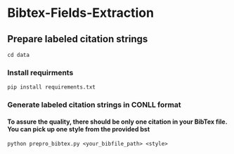 # Bibtex-Fields-Extraction
## Prepare labeled citation strings 
```
cd data
```
### Install requirments
```
pip install requirements.txt
```
### Generate labeled citation strings in CONLL format
#### To assure the quality, there should be only one citation in your BibTex file. You can pick up one style from the provided bst
```
python prepro_bibtex.py <your_bibfile_path> <style>
```
